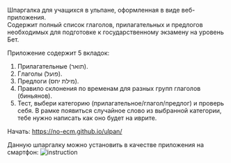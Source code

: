Шпаргалка для учащихся в ульпане, оформленная в виде веб-приложения.  
Содержит полный список глаголов, прилагательных и предлогов необходимых для подготовке к государственному экзамену на уровень Бет.  

Приложение содержит 5 вкладок:
  1. Прилагательные (תואר).
  2. Глаголы (פועל).
  3. Предлоги (מילת יחס).
  4. Правило склонения по временам для разных групп глаголов (биньянов).
  5. Тест, выбери категорию (прилагательное/глагол/предлог) и проверь себя. В рамке появиться случайное слово из выбранной категории, тебе нужно написать как оно будет на иврите.

 Начать: https://no-ecm.github.io/ulpan/  
 
 Данную шпаргалку можно установить в качестве приложения на смартфон:
 ![instruction](https://github.com/no-ecm/ulpan/assets/142167802/2ca6e6c5-503d-4f4f-ac57-100208a51af0)
